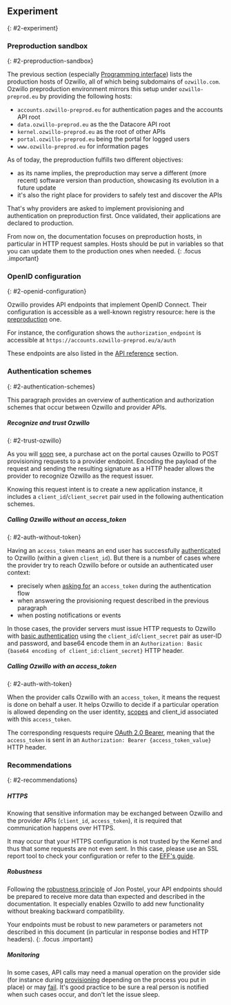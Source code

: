## Experiment
{: #2-experiment}

### Preproduction sandbox
{: #2-preproduction-sandbox}

The previous section (especially [Programming interface](#1-terminology)) lists the production hosts of Ozwillo, all of which being subdomains of `ozwillo.com`. Ozwillo preproduction environment mirrors this setup under `ozwillo-preprod.eu` by providing the following hosts:

- `accounts.ozwillo-preprod.eu` for authentication pages and the accounts API root
- `data.ozwillo-preprod.eu` as the the Datacore API root
- `kernel.ozwillo-preprod.eu` as the root of other APIs
- `portal.ozwillo-preprod.eu` being the portal for logged users
- `www.ozwillo-preprod.eu` for information pages

As of today, the preproduction fulfills two different objectives:

- as its name implies, the preproduction may serve a different (more recent) software version than production, showcasing its evolution in a future update
- it's also the right place for providers to safely test and discover the APIs

That's why providers are asked to implement provisioning and authentication on preproduction first. Once validated, their applications are declared to production.

From now on, the documentation focuses on preproduction hosts, in particular in HTTP request samples. Hosts should be put in variables so that you can update them to the production ones when needed.
{: .focus .important}

### OpenID configuration
{: #2-openid-configuration}

Ozwillo provides API endpoints that implement OpenID Connect. Their configuration is accessible as a well-known registry resource: here is the <a href="https://accounts.ozwillo-preprod.eu/.well-known/openid-configuration" target="_blank">preproduction</a> one.

For instance, the configuration shows the `authorization_endpoint` is accessible at `https://accounts.ozwillo-preprod.eu/a/auth`

These endpoints are also listed in the [API reference](#5-api-reference) section.

### Authentication schemes
{: #2-authentication-schemes}

This paragraph provides an overview of authentication and authorization schemes that occur between Ozwillo and provider APIs.

##### Recognize and trust Ozwillo
{: #2-trust-ozwillo}

As you will [soon](#3-1-ozwillo-request) see, a purchase act on the portal causes Ozwillo to POST provisioning requests to a provider endpoint. Encoding the payload of the request and sending the resulting signature as a HTTP header allows the provider to recognize Ozwillo as the request issuer.

Knowing this request intent is to create a new application instance, it includes a `client_id`/`client_secret` pair used in the following authentication schemes.

##### Calling Ozwillo without an access_token
{: #2-auth-without-token}

Having an `access_token` means an end user has successfully [authenticated](#4-user-authentication) to Ozwillo (within a given `client_id`). But there is a number of cases where the provider try to reach Ozwillo before or outside an authenticated user context:

- precisely when [asking for](#4-4-token-request) an `access_token` during the authentication flow
- when answering the provisioning request described in the previous paragraph
- when posting notifications or events

In those cases, the provider servers must issue HTTP requests to Ozwillo with [basic authentication](https://tools.ietf.org/html/rfc2617#section-2) using the `client_id`/`client_secret` pair as user-ID and password, and base64 encode them in an `Authorization: Basic {base64 encoding of client_id:client_secret}` HTTP header.

##### Calling Ozwillo with an access_token
{: #2-auth-with-token}

When the provider calls Ozwillo with an `access_token`, it means the request is done on behalf a user. It helps Ozwillo to decide if a particular operation is allowed depending on the user identity, [scopes]() and client_id associated with this `access_token`.

The corresponding resquests require [OAuth 2.0 Bearer](http://tools.ietf.org/html/rfc6750), meaning that the `access_token` is sent in an `Authorization: Bearer {access_token_value}` HTTP header.

### Recommendations
{: #2-recommendations}

##### HTTPS

Knowing that sensitive information may be exchanged between Ozwillo and the provider APIs (`client_id`, `access_token`), it is required that communication happens over HTTPS.

It may occur that your HTTPS configuration is not trusted by the Kernel and thus that some requests are not even sent. In this case, please use an SSL report tool to check your configuration or refer to the <a href="https://www.eff.org/https-everywhere/deploying-https" target="_blank">EFF's guide</a>.

##### Robustness

Following the <a href=" https://en.wikipedia.org/wiki/Robustness_principle" target="_blank">robustness principle</a> of Jon Postel, your API endpoints should be prepared to receive more data than expected and described in the documentation. It especially enables Ozwillo to add new functionality without breaking backward compatibility.

Your endpoints must be robust to new parameters or parameters not described in this document (in particular in response bodies and HTTP headers).
{: .focus .important}

##### Monitoring

In some cases, API calls may need a manual operation on the provider side (for instance during [provisioning](#3-2-provider-provisioning) depending on the process you put in place) or may [fail](#ref-ack-422). It's good practice to be sure a real person is notified when such cases occur, and don't let the issue sleep.